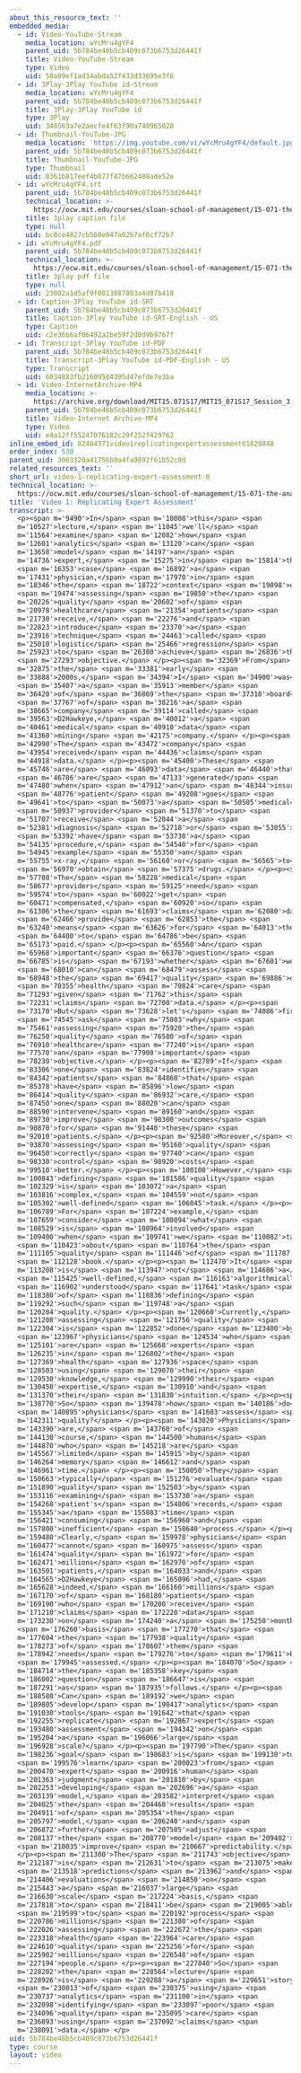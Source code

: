 ```yaml
---
about_this_resource_text: ''
embedded_media:
  - id: Video-YouTube-Stream
    media_location: wYcMru4gYF4
    parent_uid: 5b784be48b5cb409c073b6753d26441f
    title: Video-YouTube-Stream
    type: Video
    uid: 58a09ef1ad34abda52f433d33695e3f6
  - id: 3Play-3Play YouTube id-Stream
    media_location: wYcMru4gYF4
    parent_uid: 5b784be48b5cb409c073b6753d26441f
    title: 3Play-3Play YouTube id
    type: 3Play
    uid: 348563a7e2aecfe4f63f90a748965028
  - id: Thumbnail-YouTube-JPG
    media_location: 'https://img.youtube.com/vi/wYcMru4gYF4/default.jpg'
    parent_uid: 5b784be48b5cb409c073b6753d26441f
    title: Thumbnail-YouTube-JPG
    type: Thumbnail
    uid: 8361b817eef4b077f47b662408ade52e
  - id: wYcMru4gYF4.srt
    parent_uid: 5b784be48b5cb409c073b6753d26441f
    technical_location: >-
      https://ocw.mit.edu/courses/sloan-school-of-management/15-071-the-analytics-edge-spring-2017/logistic-regression/modeling-the-expert-an-introduction-to-logistic-regression/video-1-replicating-expert-assessment-0/wYcMru4gYF4.srt
    title: 3play caption file
    type: null
    uid: bc8ce4827cb560e047a02b7af6cf72b7
  - id: wYcMru4gYF4.pdf
    parent_uid: 5b784be48b5cb409c073b6753d26441f
    technical_location: >-
      https://ocw.mit.edu/courses/sloan-school-of-management/15-071-the-analytics-edge-spring-2017/logistic-regression/modeling-the-expert-an-introduction-to-logistic-regression/video-1-replicating-expert-assessment-0/wYcMru4gYF4.pdf
    title: 3play pdf file
    type: null
    uid: 23002a1d5af9f0013887883a4d87b418
  - id: Caption-3Play YouTube id-SRT
    parent_uid: 5b784be48b5cb409c073b6753d26441f
    title: Caption-3Play YouTube id-SRT-English - US
    type: Caption
    uid: c2e36b6af06492a2be59f2d8d9b9767f
  - id: Transcript-3Play YouTube id-PDF
    parent_uid: 5b784be48b5cb409c073b6753d26441f
    title: Transcript-3Play YouTube id-PDF-English - US
    type: Transcript
    uid: 6034883fb21609584395d47efde7e3ba
  - id: Video-InternetArchive-MP4
    media_location: >-
      https://archive.org/download/MIT15.071S17/MIT15_071S17_Session_3.2.01_300k.mp4
    parent_uid: 5b784be48b5cb409c073b6753d26441f
    title: Video-Internet Archive-MP4
    type: Video
    uid: e4a12ff55247076182c29f252f429762
inline_embed_id: 82464371video1replicatingexpertassessment61829848
order_index: 530
parent_uid: 3063320a41756b8a4fa9892f61b52c0d
related_resources_text: ''
short_url: video-1-replicating-expert-assessment-0
technical_location: >-
  https://ocw.mit.edu/courses/sloan-school-of-management/15-071-the-analytics-edge-spring-2017/logistic-regression/modeling-the-expert-an-introduction-to-logistic-regression/video-1-replicating-expert-assessment-0
title: 'Video 1: Replicating Expert Assessment'
transcript: >-
  <p><span m='9490'>In</span> <span m='10008'>this</span> <span
  m='10527'>lecture,</span> <span m='11045'>we'll</span> <span
  m='11564'>examine</span> <span m='12082'>how</span> <span
  m='12601'>analytics</span> <span m='13120'>can</span> <span
  m='13658'>model</span> <span m='14197'>an</span> <span
  m='14736'>expert,</span> <span m='15275'>in</span> <span m='15814'>this</span>
  <span m='16353'>case</span> <span m='16892'>a</span> <span
  m='17431'>physician,</span> <span m='17970'>in</span> <span
  m='18346'>the</span> <span m='18722'>context</span> <span m='19098'>of</span>
  <span m='19474'>assessing</span> <span m='19850'>the</span> <span
  m='20226'>quality</span> <span m='20602'>of</span> <span
  m='20978'>healthcare</span> <span m='21354'>patients</span> <span
  m='21730'>receive,</span> <span m='22276'>and</span> <span
  m='22823'>introduce</span> <span m='23370'>a</span> <span
  m='23916'>technique</span> <span m='24463'>called</span> <span
  m='25010'>logistic</span> <span m='25466'>regression</span> <span
  m='25923'>to</span> <span m='26380'>achieve</span> <span m='26836'>this</span>
  <span m='27293'>objective.</span> </p><p><span m='32369'>From</span> <span
  m='32875'>the</span> <span m='33381'>early</span> <span
  m='33888'>2000s,</span> <span m='34394'>I</span> <span m='34900'>was</span>
  <span m='35407'>a</span> <span m='35913'>member</span> <span
  m='36420'>of</span> <span m='36869'>the</span> <span m='37318'>board</span>
  <span m='37767'>of</span> <span m='38216'>a</span> <span
  m='38665'>company</span> <span m='39114'>called</span> <span
  m='39563'>D2Hawkeye,</span> <span m='40012'>a</span> <span
  m='40461'>medical</span> <span m='40910'>data</span> <span
  m='41360'>mining</span> <span m='42175'>company.</span> </p><p><span
  m='42990'>The</span> <span m='43472'>company</span> <span
  m='43954'>received</span> <span m='44436'>claims</span> <span
  m='44918'>data.</span> </p><p><span m='45400'>These</span> <span
  m='45746'>are</span> <span m='46093'>data</span> <span m='46440'>that</span>
  <span m='46786'>are</span> <span m='47133'>generated</span> <span
  m='47480'>when</span> <span m='47912'>an</span> <span m='48344'>insured</span>
  <span m='48776'>patient</span> <span m='49208'>goes</span> <span
  m='49641'>to</span> <span m='50073'>a</span> <span m='50505'>medical</span>
  <span m='50937'>provider</span> <span m='51370'>to</span> <span
  m='51707'>receive</span> <span m='52044'>a</span> <span
  m='52381'>diagnosis</span> <span m='52718'>or</span> <span m='53055'>to</span>
  <span m='53392'>have</span> <span m='53730'>a</span> <span
  m='54135'>procedure,</span> <span m='54540'>for</span> <span
  m='54945'>example</span> <span m='55350'>an</span> <span
  m='55755'>x-ray,</span> <span m='56160'>or</span> <span m='56565'>to</span>
  <span m='56970'>obtain</span> <span m='57375'>drugs.</span> </p><p><span
  m='57780'>The</span> <span m='58228'>medical</span> <span
  m='58677'>providers</span> <span m='59125'>need</span> <span
  m='59574'>to</span> <span m='60022'>get</span> <span
  m='60471'>compensated,</span> <span m='60920'>so</span> <span
  m='61306'>the</span> <span m='61693'>claims</span> <span m='62080'>data</span>
  <span m='62466'>provide</span> <span m='62853'>the</span> <span
  m='63240'>means</span> <span m='63626'>for</span> <span m='64013'>them</span>
  <span m='64400'>to</span> <span m='64786'>be</span> <span
  m='65173'>paid.</span> </p><p><span m='65560'>An</span> <span
  m='65968'>important</span> <span m='66376'>question</span> <span
  m='66785'>is</span> <span m='67193'>whether</span> <span m='67601'>we</span>
  <span m='68010'>can</span> <span m='68479'>assess</span> <span
  m='68948'>the</span> <span m='69417'>quality</span> <span m='69886'>of</span>
  <span m='70355'>health</span> <span m='70824'>care</span> <span
  m='71293'>given</span> <span m='71762'>this</span> <span
  m='72231'>claims</span> <span m='72700'>data.</span> </p><p><span
  m='73170'>But</span> <span m='73628'>let's</span> <span m='74086'>first</span>
  <span m='74545'>ask</span> <span m='75003'>why</span> <span
  m='75461'>assessing</span> <span m='75920'>the</span> <span
  m='76250'>quality</span> <span m='76580'>of</span> <span
  m='76910'>healthcare</span> <span m='77240'>is</span> <span
  m='77570'>an</span> <span m='77900'>important</span> <span
  m='78230'>objective.</span> </p><p><span m='82789'>If</span> <span
  m='83306'>one</span> <span m='83824'>identifies</span> <span
  m='84342'>patients</span> <span m='84860'>that</span> <span
  m='85378'>have</span> <span m='85896'>low</span> <span
  m='86414'>quality</span> <span m='86932'>care,</span> <span
  m='87450'>one</span> <span m='88020'>can</span> <span
  m='88590'>intervene</span> <span m='89160'>and</span> <span
  m='89730'>improve</span> <span m='90300'>outcomes</span> <span
  m='90870'>for</span> <span m='91440'>these</span> <span
  m='92010'>patients.</span> </p><p><span m='92580'>Moreover,</span> <span
  m='93870'>assessing</span> <span m='95160'>quality</span> <span
  m='96450'>correctly</span> <span m='97740'>can</span> <span
  m='98330'>control</span> <span m='98920'>costs</span> <span
  m='99510'>better.</span> </p><p><span m='100100'>However,</span> <span
  m='100843'>defining</span> <span m='101586'>quality</span> <span
  m='102329'>is</span> <span m='103072'>a</span> <span
  m='103816'>complex,</span> <span m='104559'>not</span> <span
  m='105302'>well-defined</span> <span m='106045'>task.</span> </p><p><span
  m='106789'>For</span> <span m='107224'>example,</span> <span
  m='107659'>consider</span> <span m='108094'>what</span> <span
  m='108529'>is</span> <span m='108964'>involved</span> <span
  m='109400'>when</span> <span m='109741'>we</span> <span m='110082'>talk</span>
  <span m='110423'>about</span> <span m='110764'>the</span> <span
  m='111105'>quality</span> <span m='111446'>of</span> <span m='111787'>a</span>
  <span m='112128'>book.</span> </p><p><span m='112470'>It</span> <span
  m='113208'>is</span> <span m='113947'>not</span> <span m='114686'>a</span>
  <span m='115425'>well-defined,</span> <span m='116163'>algorithmically</span>
  <span m='116902'>understood</span> <span m='117641'>task</span> <span
  m='118380'>of</span> <span m='118836'>defining</span> <span
  m='119292'>such</span> <span m='119748'>a</span> <span
  m='120204'>quality.</span> </p><p><span m='120660'>Currently,</span> <span
  m='121208'>assessing</span> <span m='121756'>quality</span> <span
  m='122304'>is</span> <span m='122852'>done</span> <span m='123400'>by</span>
  <span m='123967'>physicians</span> <span m='124534'>who</span> <span
  m='125101'>are</span> <span m='125668'>experts</span> <span
  m='126235'>in</span> <span m='126802'>the</span> <span
  m='127369'>health</span> <span m='127936'>space</span> <span
  m='128503'>using</span> <span m='129070'>their</span> <span
  m='129530'>knowledge,</span> <span m='129990'>their</span> <span
  m='130450'>expertise,</span> <span m='130910'>and</span> <span
  m='131370'>their</span> <span m='131830'>intuition.</span> </p><p><span
  m='138770'>So</span> <span m='139478'>how</span> <span m='140186'>do</span>
  <span m='140895'>physicians</span> <span m='141603'>assess</span> <span
  m='142311'>quality?</span> </p><p><span m='143020'>Physicians</span> <span
  m='143390'>are,</span> <span m='143760'>of</span> <span
  m='144130'>course,</span> <span m='144500'>humans</span> <span
  m='144870'>who</span> <span m='145218'>are</span> <span
  m='145567'>limited</span> <span m='145915'>by</span> <span
  m='146264'>memory</span> <span m='146612'>and</span> <span
  m='146961'>time.</span> </p><p><span m='150050'>They</span> <span
  m='150663'>typically</span> <span m='151276'>evaluate</span> <span
  m='151890'>quality</span> <span m='152503'>by</span> <span
  m='153116'>examining</span> <span m='153730'>a</span> <span
  m='154268'>patient's</span> <span m='154806'>records,</span> <span
  m='155345'>a</span> <span m='155883'>time</span> <span
  m='156421'>consuming</span> <span m='156960'>and</span> <span
  m='157800'>inefficient</span> <span m='158640'>process.</span> </p><p><span
  m='159480'>Clearly,</span> <span m='159978'>physicians</span> <span
  m='160477'>cannot</span> <span m='160975'>assess</span> <span
  m='161474'>quality</span> <span m='161972'>for</span> <span
  m='162471'>millions</span> <span m='162970'>of</span> <span
  m='163501'>patients,</span> <span m='164033'>and</span> <span
  m='164565'>D2Hawkeye</span> <span m='165096'>had,</span> <span
  m='165628'>indeed,</span> <span m='166160'>millions</span> <span
  m='167170'>of</span> <span m='168180'>patients</span> <span
  m='169190'>who</span> <span m='170200'>receive</span> <span
  m='171210'>claims</span> <span m='172220'>data</span> <span
  m='173230'>on</span> <span m='174240'>a</span> <span m='175250'>monthly</span>
  <span m='176260'>basis</span> <span m='177270'>that</span> <span
  m='177604'>the</span> <span m='177938'>quality</span> <span
  m='178273'>of</span> <span m='178607'>them</span> <span
  m='178942'>needs</span> <span m='179276'>to</span> <span m='179611'>be</span>
  <span m='179945'>assessed.</span> </p><p><span m='184070'>So</span> <span
  m='184714'>the</span> <span m='185358'>key</span> <span
  m='186002'>question</span> <span m='186647'>is</span> <span
  m='187291'>as</span> <span m='187935'>follows.</span> </p><p><span
  m='188580'>Can</span> <span m='189192'>we</span> <span
  m='189805'>develop</span> <span m='190417'>analytics</span> <span
  m='191030'>tools</span> <span m='191642'>that</span> <span
  m='192255'>replicate</span> <span m='192867'>expert</span> <span
  m='193480'>assessment</span> <span m='194342'>on</span> <span
  m='195204'>a</span> <span m='196066'>large</span> <span
  m='196928'>scale?</span> </p><p><span m='197790'>The</span> <span
  m='198236'>goal</span> <span m='198683'>is</span> <span m='199130'>to</span>
  <span m='199576'>learn</span> <span m='200023'>from</span> <span
  m='200470'>expert</span> <span m='200916'>human</span> <span
  m='201363'>judgment</span> <span m='201810'>by</span> <span
  m='202253'>developing</span> <span m='202696'>a</span> <span
  m='203139'>model,</span> <span m='203582'>interpret</span> <span
  m='204025'>the</span> <span m='204468'>results</span> <span
  m='204911'>of</span> <span m='205354'>the</span> <span
  m='205797'>model,</span> <span m='206240'>and</span> <span
  m='206872'>further</span> <span m='207505'>adjust</span> <span
  m='208137'>the</span> <span m='208770'>model</span> <span m='209402'>to</span>
  <span m='210035'>improve</span> <span m='210667'>predictability.</span>
  </p><p><span m='211300'>The</span> <span m='211743'>objective</span> <span
  m='212187'>is</span> <span m='212631'>to</span> <span m='213075'>make</span>
  <span m='213518'>predictions</span> <span m='213962'>and</span> <span
  m='214406'>evaluations</span> <span m='214850'>on</span> <span
  m='215443'>a</span> <span m='216037'>large</span> <span
  m='216630'>scale</span> <span m='217224'>basis,</span> <span
  m='217818'>to</span> <span m='218411'>be</span> <span m='219005'>able</span>
  <span m='219599'>to</span> <span m='220192'>process</span> <span
  m='220786'>millions</span> <span m='221380'>of</span> <span
  m='222026'>assessing</span> <span m='222672'>the</span> <span
  m='223318'>health</span> <span m='223964'>care</span> <span
  m='224610'>quality</span> <span m='225256'>for</span> <span
  m='225902'>millions</span> <span m='226548'>of</span> <span
  m='227194'>people.</span> </p><p><span m='227840'>So</span> <span
  m='228202'>the</span> <span m='228564'>lecture</span> <span
  m='228926'>is</span> <span m='229288'>a</span> <span m='229651'>story</span>
  <span m='230013'>of</span> <span m='230375'>using</span> <span
  m='230737'>analytics</span> <span m='231100'>in</span> <span
  m='232098'>identifying</span> <span m='233097'>poor</span> <span
  m='234096'>quality</span> <span m='235095'>care</span> <span
  m='236093'>using</span> <span m='237092'>claims</span> <span
  m='238091'>data.</span> </p>
uid: 5b784be48b5cb409c073b6753d26441f
type: course
layout: video
---
```

